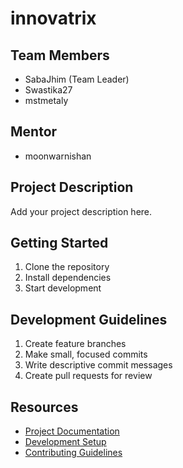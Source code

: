 # innovatrix

## Team Members
- SabaJhim (Team Leader)
- Swastika27
- mstmetaly

## Mentor
- moonwarnishan

## Project Description
Add your project description here.

## Getting Started
1. Clone the repository
2. Install dependencies
3. Start development

## Development Guidelines
1. Create feature branches
2. Make small, focused commits
3. Write descriptive commit messages
4. Create pull requests for review

## Resources
- [Project Documentation](docs/)
- [Development Setup](docs/setup.md)
- [Contributing Guidelines](CONTRIBUTING.md)
